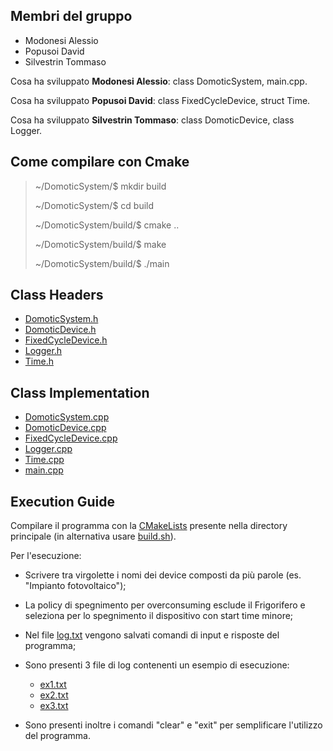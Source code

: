 ## Membri del gruppo

- Modonesi Alessio
- Popusoi David
- Silvestrin Tommaso

Cosa ha sviluppato **Modonesi Alessio**: class DomoticSystem, main.cpp.

Cosa ha sviluppato **Popusoi David**: class FixedCycleDevice, struct Time.

Cosa ha sviluppato **Silvestrin Tommaso**: class DomoticDevice, class Logger.

## Come compilare con Cmake
>
> ~/DomoticSystem/$ mkdir build
>
> ~/DomoticSystem/$ cd build
>
> ~/DomoticSystem/build/$ cmake ..
>
> ~/DomoticSystem/build/$ make
>
> ~/DomoticSystem/build/$ ./main

## Class Headers

- [DomoticSystem.h](./include/DomoticSystem.h)
- [DomoticDevice.h](./include/DomoticDevice.h)
- [FixedCycleDevice.h](./include/FixedCycleDevice.h)
- [Logger.h](./include/Logger.h)
- [Time.h](./include/Time.h)

## Class Implementation

- [DomoticSystem.cpp](./src/DomoticSystem.cpp)
- [DomoticDevice.cpp](./src/DomoticDevice.cpp)
- [FixedCycleDevice.cpp](./src/FixedCycleDevice.cpp)
- [Logger.cpp](./src/Logger.cpp)
- [Time.cpp](./src/Time.cpp)
- [main.cpp](./src/main.cpp)

## Execution Guide

Compilare il programma con la [CMakeLists](./CMakeLists.txt) presente nella directory principale (in alternativa usare [build.sh](./build.sh)).

Per l'esecuzione:

- Scrivere tra virgolette i nomi dei device composti da più parole (es. "Impianto fotovoltaico");

- La policy di spegnimento per overconsuming esclude il Frigorifero e seleziona per lo spegnimento il dispositivo con start time minore;

- Nel file [log.txt](./log.txt) vengono salvati comandi di input e risposte del programma;

- Sono presenti 3 file di log contenenti un esempio di esecuzione:
  - [ex1.txt](./doc/ex1.txt)
  - [ex2.txt](./doc/ex2.txt)
  - [ex3.txt](./doc/ex3.txt)

- Sono presenti inoltre i comandi "clear" e "exit" per semplificare l'utilizzo del programma.
